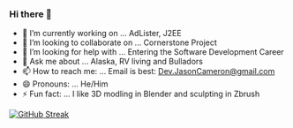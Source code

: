 ### Hi there 👋

<!--
**WebDevJasonCameron/WebDevJasonCameron** is a ✨ _special_ ✨ repository because its `README.md` (this file) appears on your GitHub profile.

Here are some ideas to get you started:
-->
- 🔭 I’m currently working on ... AdLister, J2EE
- 👯 I’m looking to collaborate on ... Cornerstone Project
- 🤔 I’m looking for help with ... Entering the Software Development Career
- 💬 Ask me about ... Alaska, RV living and Bulladors
- 📫 How to reach me: ... Email is best: Dev.JasonCameron@gmail.com
- 😄 Pronouns: ... He/Him
- ⚡ Fun fact: ... I like 3D modling in Blender and sculpting in Zbrush 

[![GitHub Streak](http://github-readme-streak-stats.herokuapp.com?user=WebDevJasonCameron&theme=highcontrast&date_format=M%20j%5B%2C%20Y%5D)](https://git.io/streak-stats)
